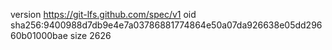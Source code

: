 version https://git-lfs.github.com/spec/v1
oid sha256:9400988d7db9e4e7a03786881774864e50a07da926638e05dd29660b01000bae
size 2626

